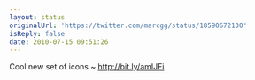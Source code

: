 ```yaml
---
layout: status
originalUrl: 'https://twitter.com/marcgg/status/18590672130'
isReply: false
date: 2010-07-15 09:51:26
---
```


Cool new set of icons ~ http://bit.ly/amIJFi
